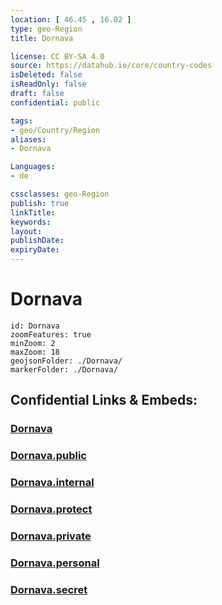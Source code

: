 ```yaml
---
location: [ 46.45 , 16.02 ] 
type: geo-Region
title: Dornava

license: CC BY-SA 4.0
source: https://datahub.io/core/country-codes
isDeleted: false
isReadOnly: false
draft: false
confidential: public

tags:
- geo/Country/Region
aliases:
- Dornava

Languages:
- de

cssclasses: geo-Region
publish: true
linkTitle: 
keywords: 
layout: 
publishDate: 
expiryDate: 
---
```


# Dornava

```leaflet
id: Dornava
zoomFeatures: true 
minZoom: 2 
maxZoom: 18
geojsonFolder: ./Dornava/
markerFolder: ./Dornava/
```


## Confidential Links & Embeds: 

### [Dornava](/_Standards/Earth/Continent/Europe/Europe~Central/Slovenia/Regions~Slovenia/Podravska/counties~Podravska/Dornava.md) 

### [Dornava.public](/_public/Earth/Continent/Europe/Europe~Central/Slovenia/Regions~Slovenia/Podravska/counties~Podravska/Dornava.public.md) 

### [Dornava.internal](/_internal/Earth/Continent/Europe/Europe~Central/Slovenia/Regions~Slovenia/Podravska/counties~Podravska/Dornava.internal.md) 

### [Dornava.protect](/_protect/Earth/Continent/Europe/Europe~Central/Slovenia/Regions~Slovenia/Podravska/counties~Podravska/Dornava.protect.md) 

### [Dornava.private](/_private/Earth/Continent/Europe/Europe~Central/Slovenia/Regions~Slovenia/Podravska/counties~Podravska/Dornava.private.md) 

### [Dornava.personal](/_personal/Earth/Continent/Europe/Europe~Central/Slovenia/Regions~Slovenia/Podravska/counties~Podravska/Dornava.personal.md) 

### [Dornava.secret](/_secret/Earth/Continent/Europe/Europe~Central/Slovenia/Regions~Slovenia/Podravska/counties~Podravska/Dornava.secret.md)

